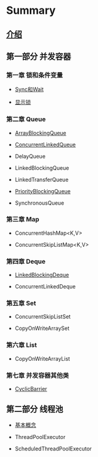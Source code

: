 # Summary
## [介绍](README.md)
## 第一部分 并发容器
### 第一章 锁和条件变量
* [Sync和Wait](./LockAndSync/synchronizedAndWait.md)

* [显示锁](./LockAndSync/ReentrantLockAndCondition.md)

### 第二章 Queue

* [ArrayBlockingQueue](./IQueue/ArrayBlockingQueue.md)

* [ConcurrentLinkedQueue]()

* DelayQueue

* LinkedBlockingQueue

* LinkedTransferQueue

* [PriorityBlockingQueue](./IQueue/PriorityBlockingQueue.md)

* SynchronousQueue

### 第三章 Map

* ConcurrentHashMap<K,V>

* ConcurrentSkipListMap<K,V> 

### 第四章 Deque

* [LinkedBlockingDeque](./IDeque/LinkedBlockingDeque.md)

* ConcurrentLinkedDeque

### 第五章 Set

* ConcurrentSkipListSet

* CopyOnWriteArraySet

### 第六章 List

* CopyOnWriteArrayList

### 第七章 并发容器其他类

* [CyclicBarrier](./OtherIC/CyclicBarrier.md)

## 第二部分 线程池

* [基本概念](./ThreadPool/ThreadPool-Intro.md)

* ThreadPoolExecutor

* ScheduledThreadPoolExecutor